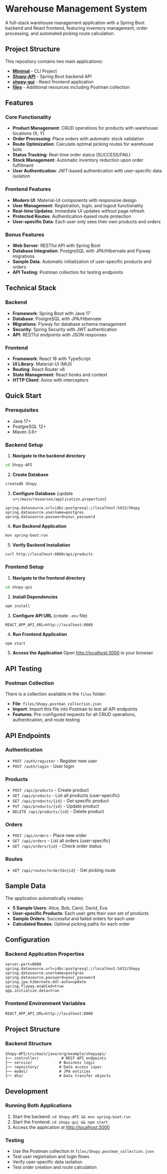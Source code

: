 # Warehouse Management System

A full-stack warehouse management application with a Spring Boot backend and React frontend, featuring inventory management, order processing, and automated picking route calculation.

## Project Structure

This repository contains two main applications:

- **[Minimal](./Shopy/)** - CLI Project
- **[Shopy-API](./Shopy-API/)** - Spring Boot backend API
- **[shopy-gui](./shopy-gui/)** - React frontend application
- **[files](./files/)** - Additional resources including Postman collection

## Features

### Core Functionality
- **Product Management**: CRUD operations for products with warehouse locations (X, Y)
- **Order Processing**: Place orders with automatic stock validation
- **Route Optimization**: Calculate optimal picking routes for warehouse bots
- **Status Tracking**: Real-time order status (SUCCESS/FAIL)
- **Stock Management**: Automatic inventory reduction upon order fulfillment
- **User Authentication**: JWT-based authentication with user-specific data isolation

### Frontend Features
- **Modern UI**: Material-UI components with responsive design
- **User Management**: Registration, login, and logout functionality
- **Real-time Updates**: Immediate UI updates without page refresh
- **Protected Routes**: Authentication-based route protection
- **User-specific Data**: Each user only sees their own products and orders

### Bonus Features
- **Web Server**: RESTful API with Spring Boot
- **Database Integration**: PostgreSQL with JPA/Hibernate and Flyway migrations
- **Sample Data**: Automatic initialization of user-specific products and orders
- **API Testing**: Postman collection for testing endpoints

## Technical Stack

### Backend
- **Framework**: Spring Boot with Java 17
- **Database**: PostgreSQL with JPA/Hibernate
- **Migrations**: Flyway for database schema management
- **Security**: Spring Security with JWT authentication
- **API**: RESTful endpoints with JSON responses

### Frontend
- **Framework**: React 18 with TypeScript
- **UI Library**: Material-UI (MUI)
- **Routing**: React Router v6
- **State Management**: React hooks and context
- **HTTP Client**: Axios with interceptors

## Quick Start

### Prerequisites
- Java 17+
- PostgreSQL 12+
- Maven 3.6+

### Backend Setup

1. **Navigate to the backend directory**
```bash
cd Shopy-API
```

2. **Create Database**
```bash
createdb Shopy
```

3. **Configure Database** (update `src/main/resources/application.properties`)
```properties
spring.datasource.url=jdbc:postgresql://localhost:5432/Shopy
spring.datasource.username=postgres
spring.datasource.password=your_password
```

4. **Run Backend Application**
```bash
mvn spring-boot:run
```

5. **Verify Backend Installation**
```bash
curl http://localhost:8080/api/products
```

### Frontend Setup

1. **Navigate to the frontend directory**
```bash
cd shopy-gui
```

2. **Install Dependencies**
```bash
npm install
```

3. **Configure API URL** (create `.env` file)
```env
REACT_APP_API_URL=http://localhost:8080
```

4. **Run Frontend Application**
```bash
npm start
```

5. **Access the Application**
Open [http://localhost:3000](http://localhost:3000) in your browser

## API Testing

### Postman Collection
There is a collection available in the `files` folder:
- **File**: `files/Shopy.postman_collection.json`
- **Import**: Import this file into Postman to test all API endpoints
- **Features**: Pre-configured requests for all CRUD operations, authentication, and route testing

## API Endpoints

### Authentication
- `POST /auth/register` - Register new user
- `POST /auth/login` - User login

### Products
- `POST /api/products` - Create product
- `GET /api/products` - List all products (user-specific)
- `GET /api/products/{id}` - Get specific product
- `PUT /api/products/{id}` - Update product
- `DELETE /api/products/{id}` - Delete product

### Orders
- `POST /api/orders` - Place new order
- `GET /api/orders` - List all orders (user-specific)
- `GET /api/orders/{id}` - Check order status

### Routes
- `GET /api/routes?orderId={id}` - Get picking route

## Sample Data

The application automatically creates:
- **5 Sample Users**: Alice, Bob, Carol, David, Eva
- **User-specific Products**: Each user gets their own set of products
- **Sample Orders**: Successful and failed orders for each user
- **Calculated Routes**: Optimal picking paths for each order

## Configuration

### Backend Application Properties
```properties
server.port=8080
spring.datasource.url=jdbc:postgresql://localhost:5432/Shopy
spring.datasource.username=postgres
spring.datasource.password=your_password
spring.jpa.hibernate.ddl-auto=update
spring.flyway.enabled=true
app.initialize.data=true
```

### Frontend Environment Variables
```env
REACT_APP_API_URL=http://localhost:8080
```

## Project Structure

### Backend Structure
```
Shopy-API/src/main/java/org/example/shopyapi/
├── controller/          # REST API endpoints
├── service/            # Business logic
├── repository/         # Data access layer
├── model/              # JPA entities
├── dto/                # Data transfer objects
```

## Development

### Running Both Applications
1. Start the backend: `cd Shopy-API && mvn spring-boot:run`
2. Start the frontend: `cd shopy-gui && npm start`
3. Access the application at [http://localhost:3000](http://localhost:3000)

### Testing
- Use the Postman collection in `files/Shopy.postman_collection.json`
- Test user registration and login flows
- Verify user-specific data isolation
- Test order creation and route calculation
